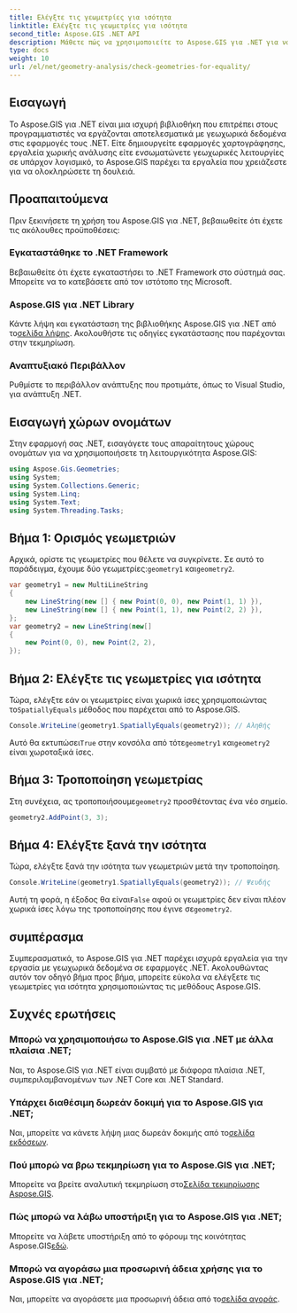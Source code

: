 ```yaml
---
title: Ελέγξτε τις γεωμετρίες για ισότητα
linktitle: Ελέγξτε τις γεωμετρίες για ισότητα
second_title: Aspose.GIS .NET API
description: Μάθετε πώς να χρησιμοποιείτε το Aspose.GIS για .NET για να ελέγχετε τις γεωμετρίες για ισότητα στις εφαρμογές σας .NET με αυτό το ολοκληρωμένο σεμινάριο.
type: docs
weight: 10
url: /el/net/geometry-analysis/check-geometries-for-equality/
---
```

## Εισαγωγή
Το Aspose.GIS για .NET είναι μια ισχυρή βιβλιοθήκη που επιτρέπει στους προγραμματιστές να εργάζονται αποτελεσματικά με γεωχωρικά δεδομένα στις εφαρμογές τους .NET. Είτε δημιουργείτε εφαρμογές χαρτογράφησης, εργαλεία χωρικής ανάλυσης είτε ενσωματώνετε γεωχωρικές λειτουργίες σε υπάρχον λογισμικό, το Aspose.GIS παρέχει τα εργαλεία που χρειάζεστε για να ολοκληρώσετε τη δουλειά.
## Προαπαιτούμενα
Πριν ξεκινήσετε τη χρήση του Aspose.GIS για .NET, βεβαιωθείτε ότι έχετε τις ακόλουθες προϋποθέσεις:
### Εγκαταστάθηκε το .NET Framework
Βεβαιωθείτε ότι έχετε εγκαταστήσει το .NET Framework στο σύστημά σας. Μπορείτε να το κατεβάσετε από τον ιστότοπο της Microsoft.
### Aspose.GIS για .NET Library
 Κάντε λήψη και εγκατάσταση της βιβλιοθήκης Aspose.GIS για .NET από το[σελίδα λήψης](https://releases.aspose.com/gis/net/). Ακολουθήστε τις οδηγίες εγκατάστασης που παρέχονται στην τεκμηρίωση.
### Αναπτυξιακό Περιβάλλον
Ρυθμίστε το περιβάλλον ανάπτυξης που προτιμάτε, όπως το Visual Studio, για ανάπτυξη .NET.

## Εισαγωγή χώρων ονομάτων
Στην εφαρμογή σας .NET, εισαγάγετε τους απαραίτητους χώρους ονομάτων για να χρησιμοποιήσετε τη λειτουργικότητα Aspose.GIS:
```csharp
using Aspose.Gis.Geometries;
using System;
using System.Collections.Generic;
using System.Linq;
using System.Text;
using System.Threading.Tasks;
```

## Βήμα 1: Ορισμός γεωμετριών
Αρχικά, ορίστε τις γεωμετρίες που θέλετε να συγκρίνετε. Σε αυτό το παράδειγμα, έχουμε δύο γεωμετρίες:`geometry1` και`geometry2`.
```csharp
var geometry1 = new MultiLineString
{
    new LineString(new [] { new Point(0, 0), new Point(1, 1) }),
    new LineString(new [] { new Point(1, 1), new Point(2, 2) }),
};
var geometry2 = new LineString(new[]
{
    new Point(0, 0), new Point(2, 2),
});
```
## Βήμα 2: Ελέγξτε τις γεωμετρίες για ισότητα
 Τώρα, ελέγξτε εάν οι γεωμετρίες είναι χωρικά ίσες χρησιμοποιώντας το`SpatiallyEquals` μέθοδος που παρέχεται από το Aspose.GIS.
```csharp
Console.WriteLine(geometry1.SpatiallyEquals(geometry2)); // Αληθής
```
 Αυτό θα εκτυπώσει`True` στην κονσόλα από τότε`geometry1` και`geometry2` είναι χωροταξικά ίσες.
## Βήμα 3: Τροποποίηση γεωμετρίας
 Στη συνέχεια, ας τροποποιήσουμε`geometry2` προσθέτοντας ένα νέο σημείο.
```csharp
geometry2.AddPoint(3, 3);
```
## Βήμα 4: Ελέγξτε ξανά την ισότητα
Τώρα, ελέγξτε ξανά την ισότητα των γεωμετριών μετά την τροποποίηση.
```csharp
Console.WriteLine(geometry1.SpatiallyEquals(geometry2)); // Ψευδής
```
 Αυτή τη φορά, η έξοδος θα είναι`False` αφού οι γεωμετρίες δεν είναι πλέον χωρικά ίσες λόγω της τροποποίησης που έγινε σε`geometry2`.

## συμπέρασμα
Συμπερασματικά, το Aspose.GIS για .NET παρέχει ισχυρά εργαλεία για την εργασία με γεωχωρικά δεδομένα σε εφαρμογές .NET. Ακολουθώντας αυτόν τον οδηγό βήμα προς βήμα, μπορείτε εύκολα να ελέγξετε τις γεωμετρίες για ισότητα χρησιμοποιώντας τις μεθόδους Aspose.GIS.
## Συχνές ερωτήσεις
### Μπορώ να χρησιμοποιήσω το Aspose.GIS για .NET με άλλα πλαίσια .NET;
Ναι, το Aspose.GIS για .NET είναι συμβατό με διάφορα πλαίσια .NET, συμπεριλαμβανομένων των .NET Core και .NET Standard.
### Υπάρχει διαθέσιμη δωρεάν δοκιμή για το Aspose.GIS για .NET;
 Ναι, μπορείτε να κάνετε λήψη μιας δωρεάν δοκιμής από το[σελίδα εκδόσεων](https://releases.aspose.com/).
### Πού μπορώ να βρω τεκμηρίωση για το Aspose.GIS για .NET;
 Μπορείτε να βρείτε αναλυτική τεκμηρίωση στο[Σελίδα τεκμηρίωσης Aspose.GIS](https://reference.aspose.com/gis/net/).
### Πώς μπορώ να λάβω υποστήριξη για το Aspose.GIS για .NET;
 Μπορείτε να λάβετε υποστήριξη από το φόρουμ της κοινότητας Aspose.GIS[εδώ](https://forum.aspose.com/c/gis/33).
### Μπορώ να αγοράσω μια προσωρινή άδεια χρήσης για το Aspose.GIS για .NET;
 Ναι, μπορείτε να αγοράσετε μια προσωρινή άδεια από το[σελίδα αγοράς](https://purchase.aspose.com/temporary-license/).